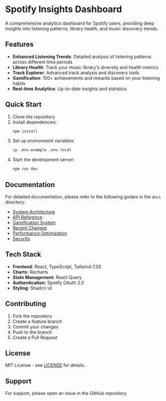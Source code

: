 # Spotify Insights Dashboard

A comprehensive analytics dashboard for Spotify users, providing deep insights into listening patterns, library health, and music discovery trends.

## Features

- **Enhanced Listening Trends**: Detailed analysis of listening patterns across different time periods
- **Library Health**: Track your music library's diversity and health metrics
- **Track Explorer**: Advanced track analysis and discovery tools
- **Gamification**: 100+ achievements and rewards based on your listening habits
- **Real-time Analytics**: Up-to-date insights and statistics

## Quick Start

1. Clone the repository
2. Install dependencies:
   ```bash
   npm install
   ```
3. Set up environment variables:
   ```bash
   cp .env.example .env.local
   ```
4. Start the development server:
   ```bash
   npm run dev
   ```

## Documentation

For detailed documentation, please refer to the following guides in the `docs` directory:

- [System Architecture](docs/SYSTEM_ARCHITECTURE.md)
- [API Reference](docs/API_REFERENCE.md)
- [Gamification System](docs/COMPREHENSIVE_GAMIFICATION.md)
- [Recent Changes](docs/RECENT_CHANGES.md)
- [Performance Optimization](docs/PERFORMANCE_OPTIMIZATION.md)
- [Security](docs/SECURITY.md)

## Tech Stack

- **Frontend**: React, TypeScript, Tailwind CSS
- **Charts**: Recharts
- **State Management**: React Query
- **Authentication**: Spotify OAuth 2.0
- **Styling**: Shadcn UI

## Contributing

1. Fork the repository
2. Create a feature branch
3. Commit your changes
4. Push to the branch
5. Create a Pull Request

## License

MIT License - see [LICENSE](LICENSE) for details.

## Support

For support, please open an issue in the GitHub repository.
